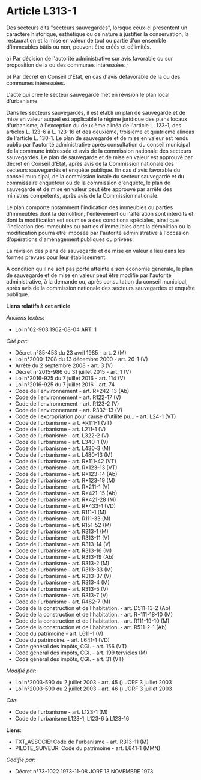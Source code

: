 # Article L313-1

Des secteurs dits "secteurs sauvegardés", lorsque ceux-ci présentent un caractère historique, esthétique ou de nature à
justifier la conservation, la restauration et la mise en valeur de tout ou partie d'un ensemble d'immeubles bâtis ou non,
peuvent être créés et délimités.

a) Par décision de l'autorité administrative sur avis favorable ou sur proposition de la ou des communes intéressées ;

b) Par décret en Conseil d'Etat, en cas d'avis défavorable de la ou des communes intéressées.

L'acte qui crée le secteur sauvegardé met en révision le plan local d'urbanisme.

Dans les secteurs sauvegardés, il est établi un plan de sauvegarde et de mise en valeur auquel est applicable le régime
juridique des plans locaux d'urbanisme, à l'exception du deuxième alinéa de l'article L. 123-1, des articles L. 123-6 à L.
123-16 et des deuxième, troisième et quatrième alinéas de l'article L. 130-1. Le plan de sauvegarde et de mise en valeur est
rendu public par l'autorité administrative après consultation du conseil municipal de la commune intéressée et avis de la
commission nationale des secteurs sauvegardés. Le plan de sauvegarde et de mise en valeur est approuvé par décret en Conseil
d'Etat, après avis de la Commission nationale des secteurs sauvegardés et enquête publique. En cas d'avis favorable du
conseil municipal, de la commission locale du secteur sauvegardé et du commissaire enquêteur ou de la commission d'enquête,
le plan de sauvegarde et de mise en valeur peut être approuvé par arrêté des ministres compétents, après avis de la
Commission nationale.

Le plan comporte notamment l'indication des immeubles ou parties d'immeubles dont la démolition, l'enlèvement ou l'altération
sont interdits et dont la modification est soumise à des conditions spéciales, ainsi que l'indication des immeubles ou
parties d'immeubles dont la démolition ou la modification pourra être imposée par l'autorité administrative à l'occasion
d'opérations d'aménagement publiques ou privées.

La révision des plans de sauvegarde et de mise en valeur a lieu dans les formes prévues pour leur établissement.

A condition qu'il ne soit pas porté atteinte à son économie générale, le plan de sauvegarde et de mise en valeur peut être
modifié par l'autorité administrative, à la demande ou, après consultation du conseil municipal, après avis de la commission
nationale des secteurs sauvegardés et enquête publique.

**Liens relatifs à cet article**

_Anciens textes_:

  - Loi n°62-903 1962-08-04 ART. 1

_Cité par_:

  - Décret n°85-453 du 23 avril 1985 - art. 2 (M)
  - Loi n°2000-1208 du 13 décembre 2000 - art. 26-1 (V)
  - Arrêté du 2 septembre 2008 - art. 3 (V)
  - Décret n°2015-986 du 31 juillet 2015 - art. 1 (V)
  - Loi n°2016-925 du 7 juillet 2016 - art. 114 (V)
  - Loi n°2016-925 du 7 juillet 2016 - art. 74
  - Code de l'environnement - art. R*242-13 (Ab)
  - Code de l'environnement - art. R122-17 (V)
  - Code de l'environnement - art. R123-2 (V)
  - Code de l'environnement - art. R332-13 (V)
  - Code de l'expropriation pour cause d'utilité pu... - art. L24-1 (VT)
  - Code de l'urbanisme - art. *R111-1 (VT)
  - Code de l'urbanisme - art. L211-1 (V)
  - Code de l'urbanisme - art. L322-2 (V)
  - Code de l'urbanisme - art. L340-1 (V)
  - Code de l'urbanisme - art. L430-3 (M)
  - Code de l'urbanisme - art. L480-13 (M)
  - Code de l'urbanisme - art. R*111-42 (VT)
  - Code de l'urbanisme - art. R*123-13 (VT)
  - Code de l'urbanisme - art. R*123-14 (Ab)
  - Code de l'urbanisme - art. R*123-19 (M)
  - Code de l'urbanisme - art. R*211-1 (V)
  - Code de l'urbanisme - art. R*421-15 (Ab)
  - Code de l'urbanisme - art. R*421-28 (M)
  - Code de l'urbanisme - art. R*433-1 (VD)
  - Code de l'urbanisme - art. R111-1 (M)
  - Code de l'urbanisme - art. R111-33 (M)
  - Code de l'urbanisme - art. R151-52 (M)
  - Code de l'urbanisme - art. R313-1 (M)
  - Code de l'urbanisme - art. R313-11 (V)
  - Code de l'urbanisme - art. R313-14 (V)
  - Code de l'urbanisme - art. R313-16 (M)
  - Code de l'urbanisme - art. R313-19 (Ab)
  - Code de l'urbanisme - art. R313-2 (M)
  - Code de l'urbanisme - art. R313-33 (M)
  - Code de l'urbanisme - art. R313-37 (V)
  - Code de l'urbanisme - art. R313-4 (M)
  - Code de l'urbanisme - art. R313-5 (V)
  - Code de l'urbanisme - art. R313-7 (V)
  - Code de l'urbanisme - art. R462-7 (M)
  - Code de la construction et de l'habitation. - art. D511-13-2 (Ab)
  - Code de la construction et de l'habitation. - art. R*111-18-10 (M)
  - Code de la construction et de l'habitation. - art. R111-19-10 (M)
  - Code de la construction et de l'habitation. - art. R511-2-1 (Ab)
  - Code du patrimoine - art. L611-1 (V)
  - Code du patrimoine. - art. L641-1 (VD)
  - Code général des impôts, CGI. - art. 156 (VT)
  - Code général des impôts, CGI. - art. 199 tervicies (M)
  - Code général des impôts, CGI. - art. 31 (VT)

_Modifié par_:

  - Loi n°2003-590 du 2 juillet 2003 - art. 45 () JORF 3 juillet 2003
  - Loi n°2003-590 du 2 juillet 2003 - art. 46 () JORF 3 juillet 2003

_Cite_:

  - Code de l'urbanisme - art. L123-1 (M)
  - Code de l'urbanisme L123-1, L123-6 à L123-16

**Liens**:

  - TXT_ASSOCIE: Code de l'urbanisme - art. R313-11 (M)
  - PILOTE_SUIVEUR: Code du patrimoine - art. L641-1 (MMN)

_Codifié par_:

  - Décret n°73-1022 1973-11-08 JORF 13 NOVEMBRE 1973
